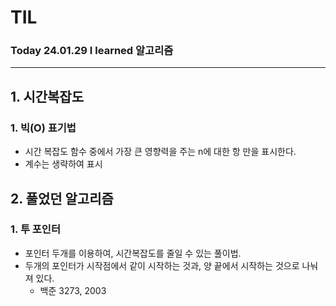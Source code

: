 # TIL
### Today **24.01.29** I learned 알고리즘<br/>
---
## 1. 시간복잡도
### 1. 빅(O) 표기법
- 시간 복잡도 함수 중에서 가장 큰 영향력을 주는 n에 대한 항 만을 표시한다.
- 계수는 생략하여 표시


## 2. 풀었던 알고리즘
### 1. 투 포인터
- 포인터 두개를 이용하여, 시간복잡도를 줄일 수 있는 풀이법.
- 두개의 포인터가 시작점에서 같이 시작하는 것과, 양 끝에서 시작하는 것으로 나눠져 있다.
    - 백준 3273, 2003